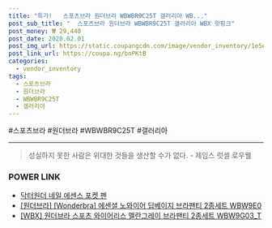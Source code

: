 ```yaml
--- 
title: "특가!   스포츠브라 원더브라 WBWBR9C25T 갤러리아 WB..." 
post_sub_title: "  스포츠브라 원더브라 WBWBR9C25T 갤러리아 WBX 핫핑크" 
post_money: ₩ 29,440 
post_date: 2020.02.01 
post_img_url: https://static.coupangcdn.com/image/vendor_inventory/1e5e/fadb367b91ed28bc48a75efd42595c9c2ff3ca616e6971517eaa5c20f34b.JPG 
post_link_url: https://coupa.ng/bnPKtB 
categories: 
  - vendor_inventory 
tags: 
  - 스포츠브라 
  - 원더브라 
  - WBWBR9C25T 
  - 갤러리아 
--- 
```

  #스포츠브라 #원더브라 #WBWBR9C25T #갤러리아 
<hr> 

> 성실하지 못한 사람은 위대한 것들을 생산할 수가 없다. - 제임스 럿셀 로우웰 


### POWER LINK

* <a href="https://blog.naver.com/fasyy4321/221792119213" target="_blank">닥터원더 네일 에센스 포켓 펜</a>
* <a href="https://blog.naver.com/sakai111/221781297483" target="_blank">[원더브라] [Wonderbra] 에센셜 노와이어 딥베이지 브라팬티 2종세트 WBW9E0</a>
* <a href="https://blog.naver.com/fasyy4321/221792409802" target="_blank">[WBX] 원더브라 스포츠 와이어리스 멜란그레이 브라팬티 2종세트 WBW9G03_T</a>
